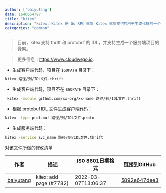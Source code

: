 ```yaml
---
author: ['baiyutang']
date: 1646654797
title: "kitex"
description: "kitex, Kitex 是 Go RPC 框架 Kitex 框架提供的用于生成代码的一个命令行工具。"
categories: "common"
---
```

> 目前，kitex 支持 thrift 和 protobuf 的 IDL，并支持生成一个服务端项目的骨架。

> 更多信息：<https://www.cloudwego.io>.

- 生成客户端代码，项目在 `$GOPATH` 目录下：

```bash
kitex 路径/到/IDL文件.thrift
```

- 生成客户端代码，项目不在 `$GOPATH` 目录下：

```bash
 kitex -module github.com/xx-org/xx-name 路径/到/IDL文件.thrift
```

- 根据 protobuf IDL 文件生成客户端代码：

```bash
kitex -type protobuf 路径/到/IDL文件.proto
```

- 生成服务端代码：

```bash
kitex -service svc_name 路径/到/IDL文件.thrift
```
对该文件所做的修改清单


作者 | 描述 | ISO 8601日期格式 | 链接到GitHub
------|-----|-----|-----
[baiyutang](mailto:irichardwang@gmail.com) | kitex: add page (#7782) | 2022-03-07T13:06:37 | [5892e647dee3](https://github.com/tldr-pages/tldr/commit/5892e647dee34a0a7f85a56567fb2c76374bb701)

